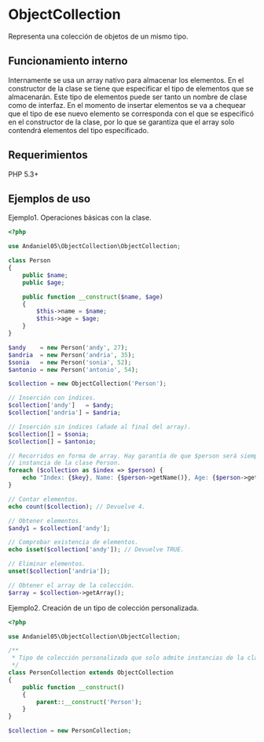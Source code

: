 ObjectCollection
================

Representa una colección de objetos de un mismo tipo.

## Funcionamiento interno

Internamente se usa un array nativo para almacenar los elementos. En el constructor de la clase se tiene que especificar el tipo de elementos que se almacenarán. Este tipo de elementos puede ser tanto un nombre de clase como de interfaz. En el momento de insertar elementos se va a chequear que el tipo de ese nuevo elemento se corresponda con el que se especificó en el constructor de la clase, por lo que se garantiza que el array solo contendrá elementos del tipo especificado.

## Requerimientos

PHP 5.3+

## Ejemplos de uso


Ejemplo1. Operaciones básicas con la clase.

```php
<?php

use Andaniel05\ObjectCollection\ObjectCollection;

class Person
{
    public $name;
    public $age;

    public function __construct($name, $age)
    {
        $this->name = $name;
        $this->age = $age;
    }
}

$andy    = new Person('andy', 27);
$andria  = new Person('andria', 35);
$sonia   = new Person('sonia', 52);
$antonio = new Person('antonio', 54);

$collection = new ObjectCollection('Person');

// Inserción con índices.
$collection['andy']   = $andy;
$collection['andria'] = $andria;

// Inserción sin índices (añade al final del array).
$collection[] = $sonia;
$collection[] = $antonio;

// Recorridos en forma de array. Hay garantía de que $person será siempre una
// instancia de la clase Person.
foreach ($collection as $index => $person) {
    echo "Index: {$key}, Name: {$person->getName()}, Age: {$person->getAge()}\n";
}

// Contar elementos.
echo count($collection); // Devuelve 4.

// Obtener elementos.
$andy1 = $collection['andy'];

// Comprobar existencia de elementos.
echo isset($collection['andy']); // Devuelve TRUE.

// Eliminar elementos.
unset($collection['andria']);

// Obtener el array de la colección.
$array = $collection->getArray();


```

Ejemplo2. Creación de un tipo de colección personalizada.

```php
<?php

use Andaniel05\ObjectCollection\ObjectCollection;

/**
 * Tipo de colección personalizada que solo admite instancias de la clase 'Person'.
 */
class PersonCollection extends ObjectCollection
{
    public function __construct()
    {
        parent::__construct('Person');
    }
}

$collection = new PersonCollection;

```